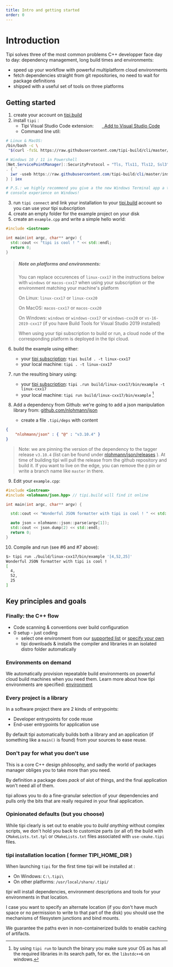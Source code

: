 ```yaml
---
title: Intro and getting started
order: 0
---
```


# Introduction

Tipi solves three of the most common problems C++ developper face day to day: dependency management, long build times and environments:

- speed up your workflow with powerful multiplatform cloud environments
- fetch dependencies straight from git repositories, no need to wait for package definitions
- shipped with a useful set of tools on three platforms


## Getting started

1. create your account on [tipi.build](https://tipi.build/)
2. install `tipi` :
    - Tipi Visual Studio Code extension: &nbsp; [<img src="~/assets/vscode.png" style="height: 1em; vertical-align: middle;">&nbsp; Add to Visual Studio Code](https://marketplace.visualstudio.com/items?itemName=tipi.tipi-build)
    - Command line util:

```bash
# Linux & MacOS:
/bin/bash -c \
 "$(curl -fsSL https://raw.githubusercontent.com/tipi-build/cli/master/install/install_for_macos_linux.sh)"
```

```powershell
# Windows 10 / 11 in Powershell
[Net.ServicePointManager]::SecurityProtocol = "Tls, Tls11, Tls12, Ssl3"
. { `
  iwr -useb https://raw.githubusercontent.com/tipi-build/cli/master/install/install_for_windows.ps1 `
} | iex

# P.S.: we highly recommend you give a the new Windows Terminal app a try. It truly augments your 
# console experience on Windows!
```

3. run `tipi connect` and link your installation to your [tipi.build](https://tipi.build/) account so you can use your tipi subscription
4. create an empty folder for the example project on your disk
5. create an `example.cpp` and write a simple hello world:

```cpp
#include <iostream>

int main(int argc, char** argv) {
  std::cout << "tipi is cool ! " << std::endl;
  return 0;
}
```

> ##### Note on platforms and environments:
>
> You can replace occurences of `linux-cxx17` in the instructions below with `windows` or `macos-cxx17` when using your subscription
> or the environment matching your machine's platform
>
> On Linux: `linux-cxx17` or `linux-cxx20`
>
> On MacOS: `macos-cxx17` or `macos-cxx20`
>
> On Windows: `windows` or `windows-cxx17` or `windows-cxx20` or `vs-16-2019-cxx17` (if you have Build Tools for Visual Studio 2019 installed)
>
>
> When using your tipi subscription to build or run, a cloud node of the corresponding platform is deployed in the tipi cloud.

6. build the example using either:
    - your [tipi subscription](https://tipi.build/dashboard/subscription): `tipi build . -t linux-cxx17`
    - your local machine: `tipi . -t linux-cxx17`

7. run the resulting binary using:
    - your [tipi subscription](https://tipi.build/dashboard/subscription): `tipi .run build/linux-cxx17/bin/example -t linux-cxx17`
    - your local machine: `tipi run build/linux-cxx17/bin/example` [^1]

8. Add a dependency from Github: we're going to add a json manipulation library from: [github.com/nlohmann/json](https://github.com/nlohmann/json)
    - create a file `.tipi/deps` with content

```json
{
	"nlohmann/json" : { "@" : "v3.10.4" }
}
```
  
> Note: we are pinning the version of the dependency to the tagger release `v3.10.4` (list can be found under 
> [nlohmann/json/releases](https://github.com/nlohmann/json/releases) ). At time of building tipi will
> pull the release from the github repository and build it. If you want to live on the edge, you can remove
> the `@` pin or write a branch name like `master` in there.

9. Edit your `example.cpp`:

```cpp
#include <iostream>
#include <nlohmann/json.hpp> // tipi.build will find it online

int main(int argc, char** argv) {

  std::cout << "Wonderful JSON formatter with tipi is cool ! " << std::endl;

  auto json = nlohmann::json::parse(argv[1]);
  std::cout << json.dump(2) << std::endl;
  return 0;
}
```

10. Compile and run (see #6 and #7 above):

```bash
$> tipi run ./build/linux-cxx17/bin/example '[4,52,25]'
Wonderful JSON formatter with tipi is cool ! 
[
  4,
  52,
  25
]
```

## Key principles and goals

### Finally: the C++ flow

- Code scanning & conventions over build configuration
- 0 setup - just coding
    - select one environment from our [supported list](https://github.com/tipi-build/environments) or [specify your own](https://tipi.build/documentation/00-environments#customizing-environments)
    - tipi downloads & installs the compiler and libraries in an isolated distro folder automatically

### Environments on demand

We automatically provision repeatable build environments on powerful cloud build machines when you need them.
Learn more about how tipi environments are specified: [environment](/documentation/00-environments)

### Every project is a library

In a software project there are 2 kinds of entrypoints:

- Developer entrypoints for code reuse
- End-user entrypoints for application use

By default tipi automatically builds both a library and an application (if something like a `main()` is found) from your sources to ease reuse.

### Don't pay for what you don't use

This is a core C++ design philosophy, and sadly the world of packages manager obliges you to take more than you need.

By definition a package does _pack_ of alot of things, and the final application won't need all of them.

tipi allows you to do a fine-granular selection of your dependencies and pulls only the bits that are really required in your final application.

### Opinionated defaults (but you choose)

While tipi clearly is set out to enable you to _build anything_ without complex scripts, we don't hold you back to customize parts (or all of) the build with `CMakeLists.txt.tpl` or `CMakeLists.txt` files associated with `use-cmake.tipi` files.

[^1]: by using `tipi run` to launch the binary you make sure your OS as has all the required libraries in its search path, for ex. the `libstdc++6` on windows.


### tipi installation location ( former TIPI_HOME_DIR )

When launching `tipi` for the first time tipi will be installed at : 

  - On Windows: `C:\.tipi\`
  - On other platforms: `/usr/local/share/.tipi/`

_tipi_ will install dependencies, environment descriptions and tools for your environments in that location.

I case you want to specify an alternate location (if you don't have much space or no permission to write to that part of the disk) 
you should use the mechanisms of filesystem junctions and bind mounts.

We guarantee the paths even in non-containerized builds to enable caching of artifacts. 